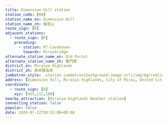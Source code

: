 ```yaml
---
title: Dimension Hill station
station_code: [R8]
station_name_en: Dimension Hill
station_name_zh: 維度山
route_sign: [R]
adjacent_stations:
  - route_sign: [R]
    preceding:
      - station: R7-Cavehaven
        towards: Miraibridge
alternate_station_name_en: Old Portal
alternate_station_name_zh: 舊門關
district_en: Miraiya Highlands
district_zh: 美來雅高原
jumbotron_style: .station-jumbotron{background-image:url(/img/bg/redline.png);background-repeat:no-repeat;background-size:50% 10px;background-position:left 130px}
address: [Dimension Hill, Miraiya Highlands, City of Mirai, United Cities]
coordinate:
  - route_sign: [R]
    xyz: [435,112,100]
nearby_attraction: [Miraiya Highlands Weather station]
connecting_station: false
popular: false
date: 2020-07-12T20:53:00+08:00
---
```


